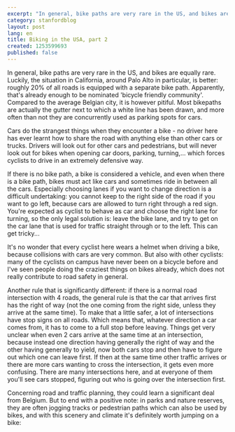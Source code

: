 ```yaml
---
excerpt: "In general, bike paths are very rare in the US, and bikes are equally rare."
category: stanfordblog
layout: post
lang: en
title: Biking in the USA, part 2
created: 1253599693
published: false
---
```

In general, bike paths are very rare in the US, and bikes are equally rare. Luckily, the situation in California, around Palo Alto in particular, is better: roughly 20% of all roads is equipped with a separate bike path. Apparently, that's already enough to be nominated 'bicycle friendly community'. Compared to the average Belgian city, it is however pitiful. Most bikepaths are actually the gutter next to which a white line has been drawn, and more often than not they are concurrently used as parking spots for cars.

Cars do the strangest things when they encounter a bike - no driver here has ever learnt how to share the road with anything else than other cars or trucks. Drivers will look out for other cars and pedestrians, but will never look out for bikes when opening car doors, parking, turning,... which forces cyclists to drive in an extremely defensive way.

If there is no bike path, a bike is considered a vehicle, and even when there is a bike path, bikes must act like cars and sometimes ride in between all the cars. Especially choosing lanes if you want to change direction is a difficult undertaking: you cannot keep to the right side of the road if you want to go left, because cars are allowed to turn right through a red sign. You're expected as cyclist to behave as car and choose the right lane for turning, so the only legal solution is: leave the bike lane, and try to get on the car lane that is used for traffic straight through or to the left. This can get tricky...

It's no wonder that every cyclist here wears a helmet when driving a bike, because collisions with cars are very common. But also with other cyclists: many of the cyclists on campus have never been on a bicycle before and I've seen people doing the craziest things on bikes already, which does not really contribute to road safety in general.

Another rule that is significantly different: if there is a normal road intersection with 4 roads, the general rule is that the car that arrives first has the right of way (not the one coming from the right side, unless they arrive at the same time). To make that a little safer, a lot of intersections have stop signs on all roads. Which means that, whatever direction a car comes from, it has to come to a full stop before leaving. Things get very unclear when even 2 cars arrive at the same time at an intersection, because instead one direction having generally the right of way and the other having generally to yield, now both cars stop and then have to figure out which one can leave first. If then at the same time other traffic arrives or there are more cars wanting to cross the intersection, it gets even more confusing. There are many intersections here, and at everyone of them you'll see cars stopped, figuring out who is going over the intersection first.

Concerning road and traffic planning, they could learn a significant deal from Belgium. But to end with a positive note: in parks and nature reserves, they are often jogging tracks or pedestrian paths which can also be used by bikes, and with this scenery and climate it's definitely worth jumping on a bike:
